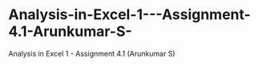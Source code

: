 # Analysis-in-Excel-1---Assignment-4.1-Arunkumar-S-
Analysis in Excel 1 - Assignment 4.1 (Arunkumar S)
